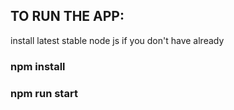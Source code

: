 <h2>TO RUN THE APP:</h2>
install latest stable node js if you don't have already
<h3>npm install</h3>
<h3>npm run start</h3>
